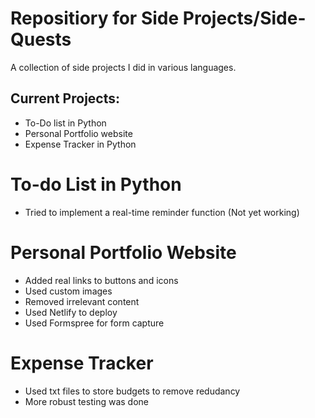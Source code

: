 # Repositiory for Side Projects/Side-Quests
A collection of side projects I did in various languages.
## Current Projects:
- To-Do list in Python
- Personal Portfolio website
- Expense Tracker in Python

# To-do List in Python
- Tried to implement a real-time reminder function (Not yet working)

# Personal Portfolio Website
- Added real links to buttons and icons
- Used custom images
- Removed irrelevant content
- Used Netlify to deploy
- Used Formspree for form capture

# Expense Tracker
- Used txt files to store budgets to remove redudancy
- More robust testing was done
